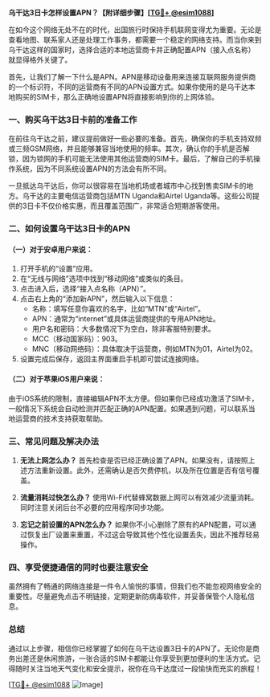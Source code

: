 **乌干达3日卡怎样设置APN？【附详细步骤】[[TG💪+ @esim1088](https://t.me/s/esim1088)]**

在如今这个网络无处不在的时代，出国旅行时保持手机联网变得尤为重要。无论是查看地图、联系家人还是处理工作事务，都需要一个稳定的网络支持。而当你来到乌干达这样的国家时，选择合适的本地运营商卡并正确配置APN（接入点名称）就显得格外关键了。

首先，让我们了解一下什么是APN。APN是移动设备用来连接互联网服务提供商的一个标识符，不同的运营商有不同的APN设置方式。如果你使用的是乌干达本地购买的SIM卡，那么正确地设置APN将直接影响到你的上网体验。

### 一、购买乌干达3日卡前的准备工作

在前往乌干达之前，建议提前做好一些必要的准备。首先，确保你的手机支持双频或三频GSM网络，并且能够兼容当地使用的频率。其次，确认你的手机是否解锁，因为锁网的手机可能无法使用其他运营商的SIM卡。最后，了解自己的手机操作系统，因为不同系统设置APN的方法会有所不同。

一旦抵达乌干达后，你可以很容易在当地机场或者城市中心找到售卖SIM卡的地方。乌干达的主要电信运营商包括MTN Uganda和Airtel Uganda等。这些公司提供的3日卡不仅价格实惠，而且覆盖范围广，非常适合短期游客使用。

### 二、如何设置乌干达3日卡的APN

#### （一）对于安卓用户来说：
1. 打开手机的“设置”应用。
2. 在“无线与网络”选项中找到“移动网络”或类似的条目。
3. 点击进入后，选择“接入点名称（APN）”。
4. 点击右上角的“添加新APN”，然后输入以下信息：
   - 名称：填写任意你喜欢的名字，比如“MTN”或“Airtel”。
   - APN：通常为“internet”或具体运营商提供的专用APN地址。
   - 用户名和密码：大多数情况下为空白，除非客服特别要求。
   - MCC（移动国家码）：903。
   - MNC（移动网络码）：具体取决于运营商，例如MTN为01，Airtel为02。
5. 设置完成后保存，返回主界面重启手机即可尝试连接网络。

#### （二）对于苹果iOS用户来说：
由于iOS系统的限制，直接编辑APN不太方便。但如果你已经成功激活了SIM卡，一般情况下系统会自动检测并匹配正确的APN配置。如果遇到问题，可以联系当地运营商的技术支持获取帮助。

### 三、常见问题及解决办法

1. **无法上网怎么办？**
   首先检查是否已经正确设置了APN。如果没有，请按照上述方法重新设置。此外，还需确认是否欠费停机，以及所在位置是否有信号覆盖。

2. **流量消耗过快怎么办？**
   使用Wi-Fi代替蜂窝数据上网可以有效减少流量消耗。同时注意关闭后台不必要的应用程序同步功能。

3. **忘记之前设置的APN怎么办？**
   如果你不小心删除了原有的APN配置，可以通过恢复出厂设置来重置，不过这会导致其他个性化设置丢失，因此不推荐轻易操作。

### 四、享受便捷通信的同时也要注意安全

虽然拥有了畅通的网络连接是一件令人愉悦的事情，但我们也不能忽视网络安全的重要性。尽量避免点击不明链接，定期更新防病毒软件，并妥善保管个人隐私信息。

### 总结

通过以上步骤，相信你已经掌握了如何在乌干达设置3日卡的APN了。无论你是商务出差还是休闲旅游，一张合适的SIM卡都能让你享受到更加便利的生活方式。记得随时关注当地天气变化和安全提示，祝你在乌干达度过一段愉快而充实的旅程！

[[TG💪+ @esim1088](https://t.me/s/esim1088) ![Image](https://i.postimg.cc/4NQfJmqS/Snipaste-2025-05-13-00-14-12.png)]